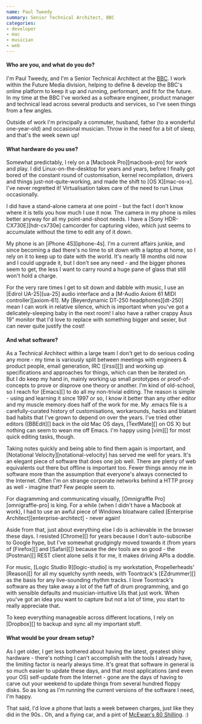 ```yaml
---
name: Paul Tweedy
summary: Senior Technical Architect, BBC
categories:
- developer
- mac
- musician
- web
---
```


#### Who are you, and what do you do?

I'm Paul Tweedy, and I'm a Senior Technical Architect at the [BBC](http://www.bbc.co.uk/ "The Beeb."). I work within the Future Media division, helping to define & develop the BBC's online platform to keep it up and running, performant, and fit for the future. In my time at the BBC I've worked as a software engineer, product manager and technical lead across several products and services, so I've seen things from a few angles. 

Outside of work I'm principally a commuter, husband, father (to a wonderful one-year-old) and occasional musician. Throw in the need for a bit of sleep, and that's the week sewn up!

#### What hardware do you use?

Somewhat predictably, I rely on a [Macbook Pro][macbook-pro] for work and play. I did Linux-on-the-desktop for years and years, before I finally got bored of the constant round of customisation, kernel recompilation, drivers and things just-not-quite-working, and made the shift to [OS X][mac-os-x]. I've never regretted it! Virtualisation takes care of the need to run Linux occasionally. 

I did have a stand-alone camera at one point - but the fact I don't know where it is tells you how much I use it now. The camera in my phone is miles better anyway for all my point-and-shoot needs. I have a [Sony HDR-CX730E][hdr-cx730e] camcorder for capturing video, which just seems to accumulate without the time to edit any of it down. 

My phone is an [iPhone 4S][iphone-4s]. I'm a current affairs junkie, and since becoming a dad there's no time to sit down with a laptop at home, so I rely on it to keep up to date with the world. It's nearly 18 months old now and I could upgrade it, but I don't see any need - and the bigger phones seem to get, the less I want to carry round a huge pane of glass that still won't hold a charge.

For the very rare times I get to sit down and dabble with music, I use an [Edirol UA-25][ua-25] audio interface and a [M-Audio Axiom 61 MIDI controller][axiom-61]. My [Beyerdynamic DT-250 headphones][dt-250] mean I can work in relative silence, which is important when you've got a delicately-sleeping baby in the next room! I also have a rather crappy Asus 19" monitor that I'd love to replace with something bigger and sexier, but can never quite justify the cost! 

#### And what software?

As a Technical Architect within a large team I don't get to do serious coding any more - my time is variously split between meetings with engineers & product people, email generation, IRC ([irssi][]) and working up specifications and approaches for things, which can then be iterated on. But I do keep my hand in, mainly working up small prototypes or proof-of-concepts to prove or disprove one theory or another. I'm kind of old-school, so I reach for [Emacs][] to do all my non-trivial editing. The reason is simple - using and learning it since 1997 or so, I know it better than any other editor and my muscle memory does half of the work for me. My .emacs file is a carefully-curated history of customisations, workarounds, hacks and blatant bad habits that I've grown to depend on over the years. I've tried other editors ([BBEdit][] back in the old Mac OS days, [TextMate][] on OS X) but nothing can seem to wean me off Emacs. I'm happy using [vim][] for most quick editing tasks, though.

Taking notes quickly and being able to find them again is important, and [Notational Velocity][notational-velocity] has served me well for years. It's an elegant piece of software that does one job well. There are plenty of web equivalents out there but offline is important too. Fewer things annoy me in software more than the assumption that everyone's always connected to the Internet. Often I'm on strange corporate networks behind a HTTP proxy as well - imagine that? Few people seem to.

For diagramming and communicating visually, [Omnigraffle Pro][omnigraffle-pro] is king. For a while (when I didn't have a Macbook at work), I had to use an awful piece of Windows bloatware called [Enterprise Architect][enterprise-architect] - never again!

Aside from that, just about everything else I do is achievable in the browser these days. I resisted [Chrome][] for years because I don't auto-subscribe to Google hype, but I've somewhat grudgingly moved towards it (from years of [Firefox][] and [Safari][]) because the dev tools are so good - the [Postman][] REST client alone sells it for me, it makes driving APIs a doddle. 

For music, [Logic Studio 9][logic-studio] is my workstation, Propellerheads' [Reason][] for all my squelchy synth needs, with Toontrack's [EZdrummer][] as the basis for any live-sounding rhythm tracks. I love Toontrack's software as they take away a lot of the faff of drum programming, and go with sensible defaults and musician-intuitive UIs that just work. When you've got an idea you want to capture but not a lot of time, you start to really appreciate that.

To keep everything manageable across different locations, I rely on [Dropbox][] to backup and sync all my important stuff.

#### What would be your dream setup?

As I get older, I get less bothered about having the latest, greatest shiny hardware - there's nothing I can't accomplish with the tools I already have, the limiting factor is nearly always time. It's great that software in general is so much easier to update these days, and that most applications (and even your OS) self-update from the Internet - gone are the days of having to carve out your weekend to update things from several hundred floppy disks. So as long as I'm running the current versions of the software I need, I'm happy.

That said, I'd love a phone that lasts a week between charges, just like they did in the 90s.. Oh, and a flying car, and a pint of [McEwan's 80 Shilling](http://www.wellsandyoungs.co.uk/home/our-beers/ales/mcewan-s-80 "A beer."). :)